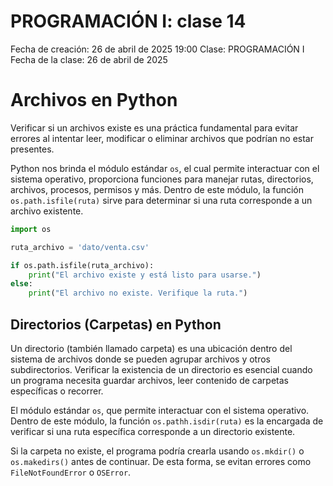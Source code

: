 # PROGRAMACIÓN I: clase 14

Fecha de creación: 26 de abril de 2025 19:00
Clase: PROGRAMACIÓN I
Fecha de la clase: 26 de abril de 2025

# Archivos en Python

Verificar si un archivos existe es una práctica fundamental para evitar errores al intentar leer, modificar o eliminar archivos que podrían no estar presentes.

Python nos brinda el módulo estándar `os`, el cual permite interactuar con el sistema operativo, proporciona funciones para manejar rutas, directorios, archivos, procesos, permisos y más. Dentro de este módulo, la función `os.path.isfile(ruta)` sirve para determinar si una ruta corresponde a un archivo existente.

```python
import os

ruta_archivo = 'dato/venta.csv'

if os.path.isfile(ruta_archivo):
	print("El archivo existe y está listo para usarse.")
else:
	print("El archivo no existe. Verifique la ruta.")
```

## Directorios (Carpetas) en Python

Un directorio (también llamado carpeta) es una ubicación dentro del sistema de archivos donde se pueden agrupar archivos y otros subdirectorios. Verificar la existencia de un directorio es esencial cuando un programa necesita guardar archivos, leer contenido de carpetas específicas o recorrer.

El módulo estándar `os`, que permite interactuar con el sistema operativo. Dentro de este módulo, la función `os.pathh.isdir(ruta)` es la encargada de verificar si una ruta específica corresponde a un directorio existente.

Si la carpeta no existe, el programa podría crearla usando `os.mkdir()` o `os.makedirs()` antes de continuar. De esta forma, se evitan errores como `FileNotFoundError` o `OSError`.